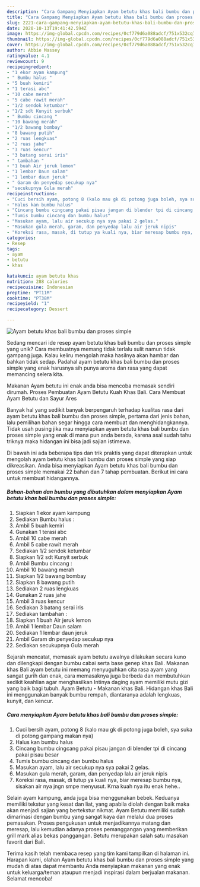 ```yaml
---
description: "Cara Gampang Menyiapkan Ayam betutu khas bali bumbu dan proses simple yang Bisa Manjain Lidah"
title: "Cara Gampang Menyiapkan Ayam betutu khas bali bumbu dan proses simple yang Bisa Manjain Lidah"
slug: 2221-cara-gampang-menyiapkan-ayam-betutu-khas-bali-bumbu-dan-proses-simple-yang-bisa-manjain-lidah
date: 2020-10-13T19:41:42.594Z
image: https://img-global.cpcdn.com/recipes/0cf779d6a088adcf/751x532cq70/ayam-betutu-khas-bali-bumbu-dan-proses-simple-foto-resep-utama.jpg
thumbnail: https://img-global.cpcdn.com/recipes/0cf779d6a088adcf/751x532cq70/ayam-betutu-khas-bali-bumbu-dan-proses-simple-foto-resep-utama.jpg
cover: https://img-global.cpcdn.com/recipes/0cf779d6a088adcf/751x532cq70/ayam-betutu-khas-bali-bumbu-dan-proses-simple-foto-resep-utama.jpg
author: Abbie Massey
ratingvalue: 4.1
reviewcount: 9
recipeingredient:
- "1 ekor ayam kampung"
- " Bumbu halus "
- "5 buah kemiri"
- "1 terasi abc"
- "10 cabe merah"
- "5 cabe rawit merah"
- "1/2 sendok ketumbar"
- "1/2 sdt Kunyit serbuk"
- " Bumbu cincang "
- "10 bawang merah"
- "1/2 bawang bombay"
- "8 bawang putih"
- "2 ruas lengkuas"
- "2 ruas jahe"
- "3 ruas kencur"
- "3 batang serai iris"
- " tambahan "
- "1 buah Air jeruk lemon"
- "1 lembar Daun salam"
- "1 lembar daun jeruk"
- " Garam dn penyedap secukup nya"
- "secukupnya Gula merah"
recipeinstructions:
- "Cuci bersih ayam, potong 8 (kalo mau gk di potong juga boleh, sya suka di potong gampang makan nya)"
- "Halus kan bumbu halus"
- "Cincang bumbu cingcang pakai pisau jangan di blender tpi di cincang pakai pisau besar"
- "Tumis bumbu cincang dan bumbu halus"
- "Masukan ayam, lalu air secukup nya sya pakai 2 gelas."
- "Masukan gula merah, garam, dan penyedap lalu air jeruk nipis"
- "Koreksi rasa, masak, di tutup ya kuali nya, biar meresap bumbu nya, sisakan air nya jngn smpe menyusut. Krna kuah nya itu enak hehe.."
categories:
- Resep
tags:
- ayam
- betutu
- khas

katakunci: ayam betutu khas 
nutrition: 288 calories
recipecuisine: Indonesian
preptime: "PT11M"
cooktime: "PT38M"
recipeyield: "1"
recipecategory: Dessert

---
```



![Ayam betutu khas bali bumbu dan proses simple](https://img-global.cpcdn.com/recipes/0cf779d6a088adcf/751x532cq70/ayam-betutu-khas-bali-bumbu-dan-proses-simple-foto-resep-utama.jpg)

Sedang mencari ide resep ayam betutu khas bali bumbu dan proses simple yang unik? Cara membuatnya memang tidak terlalu sulit namun tidak gampang juga. Kalau keliru mengolah maka hasilnya akan hambar dan bahkan tidak sedap. Padahal ayam betutu khas bali bumbu dan proses simple yang enak harusnya sih punya aroma dan rasa yang dapat memancing selera kita.

Makanan Ayam betutu ini enak anda bisa mencoba memasak sendiri dirumah. Proses Pembuatan Ayam Betutu Kuah Khas Bali. Cara Membuat Ayam Betutu dan Sayur Ares

Banyak hal yang sedikit banyak berpengaruh terhadap kualitas rasa dari ayam betutu khas bali bumbu dan proses simple, pertama dari jenis bahan, lalu pemilihan bahan segar hingga cara membuat dan menghidangkannya. Tidak usah pusing jika mau menyiapkan ayam betutu khas bali bumbu dan proses simple yang enak di mana pun anda berada, karena asal sudah tahu triknya maka hidangan ini bisa jadi sajian istimewa.


Di bawah ini ada beberapa tips dan trik praktis yang dapat diterapkan untuk mengolah ayam betutu khas bali bumbu dan proses simple yang siap dikreasikan. Anda bisa menyiapkan Ayam betutu khas bali bumbu dan proses simple memakai 22 bahan dan 7 tahap pembuatan. Berikut ini cara untuk membuat hidangannya.

<!--inarticleads1-->

##### Bahan-bahan dan bumbu yang dibutuhkan dalam menyiapkan Ayam betutu khas bali bumbu dan proses simple:

1. Siapkan 1 ekor ayam kampung
1. Sediakan  Bumbu halus :
1. Ambil 5 buah kemiri
1. Gunakan 1 terasi abc
1. Ambil 10 cabe merah
1. Ambil 5 cabe rawit merah
1. Sediakan 1/2 sendok ketumbar
1. Siapkan 1/2 sdt Kunyit serbuk
1. Ambil  Bumbu cincang :
1. Ambil 10 bawang merah
1. Siapkan 1/2 bawang bombay
1. Siapkan 8 bawang putih
1. Sediakan 2 ruas lengkuas
1. Gunakan 2 ruas jahe
1. Ambil 3 ruas kencur
1. Sediakan 3 batang serai iris
1. Sediakan  tambahan :
1. Siapkan 1 buah Air jeruk lemon
1. Ambil 1 lembar Daun salam
1. Sediakan 1 lembar daun jeruk
1. Ambil  Garam dn penyedap secukup nya
1. Sediakan secukupnya Gula merah


Sejarah mencatat, memasak ayam betutu awalnya dilakukan secara kuno dan dilengkapi dengan bumbu cabai serta base genep khas Bali. Makanan khas Bali ayam betutu ini memang menyuguhkan cita rasa ayam yang sangat gurih dan enak, cara memasaknya juga berbeda dan membutuhkan sedikit keahlian agar menghasilkan Intinya daging ayam memiliki mutu gizi yang baik bagi tubuh. Ayam Betutu - Makanan khas Bali. Hidangan khas Bali ini menggunakan banyak bumbu rempah, diantaranya adalah lengkuas, kunyit, dan kencur. 

<!--inarticleads2-->

##### Cara menyiapkan Ayam betutu khas bali bumbu dan proses simple:

1. Cuci bersih ayam, potong 8 (kalo mau gk di potong juga boleh, sya suka di potong gampang makan nya)
1. Halus kan bumbu halus
1. Cincang bumbu cingcang pakai pisau jangan di blender tpi di cincang pakai pisau besar
1. Tumis bumbu cincang dan bumbu halus
1. Masukan ayam, lalu air secukup nya sya pakai 2 gelas.
1. Masukan gula merah, garam, dan penyedap lalu air jeruk nipis
1. Koreksi rasa, masak, di tutup ya kuali nya, biar meresap bumbu nya, sisakan air nya jngn smpe menyusut. Krna kuah nya itu enak hehe..


Selain ayam kampung, anda juga bisa menggunakan bebek. Keduanya memiliki tekstur yang kesat dan liat, yang apabila diolah dengan baik maka akan menjadi sajian yang bertekstur nikmat. Ayam Betutu memiliki sudah dimarinasi dengan bumbu yang sangat kaya dan melalui dua proses pemasakan. Proses pengukusan untuk menjadikannya matang dan meresap, lalu kemudian adanya proses pemanggangan yang memberikan grill mark alias bekas panggangan. Betutu merupakan salah satu masakan favorit dari Bali. 

Terima kasih telah membaca resep yang tim kami tampilkan di halaman ini. Harapan kami, olahan Ayam betutu khas bali bumbu dan proses simple yang mudah di atas dapat membantu Anda menyiapkan makanan yang enak untuk keluarga/teman ataupun menjadi inspirasi dalam berjualan makanan. Selamat mencoba!
